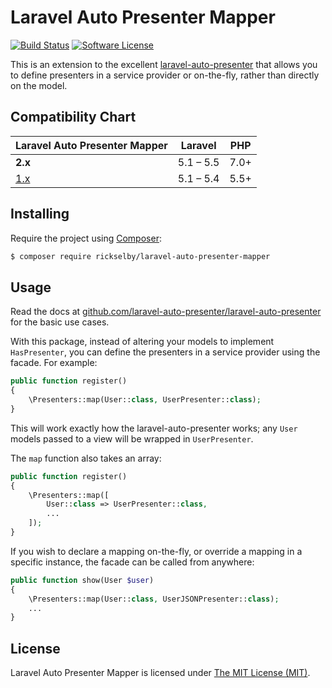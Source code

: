 Laravel Auto Presenter Mapper
=============================

[![Build Status](https://img.shields.io/travis/rickselby/laravel-auto-presenter-mapper/master.svg?style=flat-square)](https://travis-ci.org/rickselby/laravel-auto-presenter-mapper)
[![Software License](https://img.shields.io/badge/license-MIT-brightgreen.svg?style=flat-square)](LICENSE)

This is an extension to the excellent [laravel-auto-presenter](https://github.com/laravel-auto-presenter/laravel-auto-presenter)
that allows you to define presenters in a service provider or on-the-fly, rather than directly on the model.

## Compatibility Chart

| Laravel Auto Presenter Mapper                                              | Laravel   | PHP  |
|----------------------------------------------------------------------------|-----------|------|
| **2.x**                                                                    | 5.1 – 5.5 | 7.0+ |
| [1.x](https://github.com/rickselby/laravel-auto-presenter-mapper/tree/1.x) | 5.1 – 5.4 | 5.5+ |

## Installing

Require the project using [Composer](https://getcomposer.org):

```bash
$ composer require rickselby/laravel-auto-presenter-mapper
```

## Usage

Read the docs at [github.com/laravel-auto-presenter/laravel-auto-presenter](https://github.com/laravel-auto-presenter/laravel-auto-presenter) for the basic use cases.

With this package, instead of altering your models to implement `HasPresenter`, you can define the presenters in a service
 provider using the facade. For example:

```php
public function register()
{
    \Presenters::map(User::class, UserPresenter::class);
}
```

This will work exactly how the laravel-auto-presenter works; any `User` models passed to a view will be wrapped in `UserPresenter`.

The `map` function also takes an array:

```php
public function register()
{
    \Presenters::map([
        User::class => UserPresenter::class,
        ...
    ]);
}
```

If you wish to declare a mapping on-the-fly, or override a mapping in a specific instance,
the facade can be called from anywhere:

```php
public function show(User $user)
{
    \Presenters::map(User::class, UserJSONPresenter::class);
    ...
}
```

## License

Laravel Auto Presenter Mapper is licensed under [The MIT License (MIT)](LICENSE).
